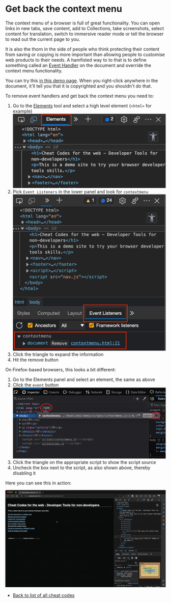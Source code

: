 # Get back the context menu

The context menu of a browser is full of great functionality. You can open links in new tabs, save content, add to Collections, take screenshots, select content for translation, switch to immersive reader mode or tell the browser to read out the current page to you.

It is also the thorn in the side of people who think protecting their content from saving or copying is more important than allowing people to customise web products to their needs. A hamfisted way to to that is to define something called an [Event Handler](https://developer.mozilla.org/docs/Learn/JavaScript/Building_blocks/Events) on the document and override the context menu functionality.

You can try this [in this demo page](demos/contextmenu.html). When you right-click anywhere in the document, it'll tell you that it is copyrighted and you shouldn't do that.

To remove event handlers and get back the context menu you need to:

1. Go to the [Elements](https://docs.microsoft.com/en-us/microsoft-edge/devtools-guide-chromium/elements-tool/elements-tool) tool and select a high level element (`<html>` for example)
   ![The Elements tool](screencasts/elements-tool.png)
1. Pick `Event Listeners` in the lower panel and look for `contextmenu`
   ![The Event listeners tool of Elements showing a contextmenu event](screencasts/event-listeners-contextmenu.png)
1. Click the triangle to expand the information
1. Hit the remove button

On Firefox-based browsers, this looks a bit different:

1. Go to the Elements panel and select an element, the same as above
1. Click the `event` button
   ![The Event listeners tool of Elements showing a contextmenu event](screencasts/event-listeners-contextmenu-firefox.png)
1. Click the triangle on the appropriate script to show the script source
1. Uncheck the box next to the script, as also shown above, thereby disabling it

Here you can see this in action:

![Screencast of removing the contextmenu event listener](screencasts/context-menu.gif)

- [Back to list of all cheat codes](README.md)

